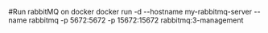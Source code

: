 #Run rabbitMQ on docker
docker run -d --hostname my-rabbitmq-server --name rabbitmq -p 5672:5672 -p 15672:15672 rabbitmq:3-management
